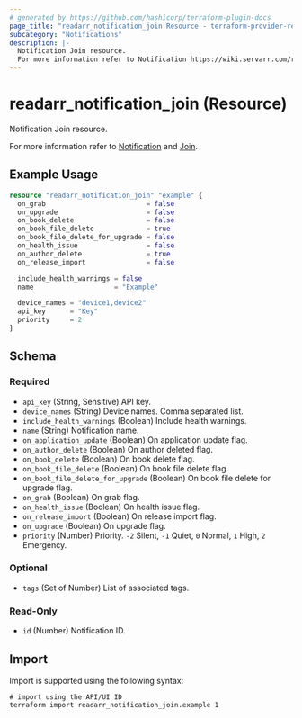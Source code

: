 ```yaml
---
# generated by https://github.com/hashicorp/terraform-plugin-docs
page_title: "readarr_notification_join Resource - terraform-provider-readarr"
subcategory: "Notifications"
description: |-
  Notification Join resource.
  For more information refer to Notification https://wiki.servarr.com/readarr/settings#connect and Join https://wiki.servarr.com/readarr/supported#join.
---
```


# readarr_notification_join (Resource)

<!-- subcategory:Notifications -->Notification Join resource.
For more information refer to [Notification](https://wiki.servarr.com/readarr/settings#connect) and [Join](https://wiki.servarr.com/readarr/supported#join).

## Example Usage

```terraform
resource "readarr_notification_join" "example" {
  on_grab                         = false
  on_upgrade                      = false
  on_book_delete                  = false
  on_book_file_delete             = true
  on_book_file_delete_for_upgrade = false
  on_health_issue                 = false
  on_author_delete                = true
  on_release_import               = false

  include_health_warnings = false
  name                    = "Example"

  device_names = "device1,device2"
  api_key      = "Key"
  priority     = 2
}
```

<!-- schema generated by tfplugindocs -->
## Schema

### Required

- `api_key` (String, Sensitive) API key.
- `device_names` (String) Device names. Comma separated list.
- `include_health_warnings` (Boolean) Include health warnings.
- `name` (String) Notification name.
- `on_application_update` (Boolean) On application update flag.
- `on_author_delete` (Boolean) On author deleted flag.
- `on_book_delete` (Boolean) On book delete flag.
- `on_book_file_delete` (Boolean) On book file delete flag.
- `on_book_file_delete_for_upgrade` (Boolean) On book file delete for upgrade flag.
- `on_grab` (Boolean) On grab flag.
- `on_health_issue` (Boolean) On health issue flag.
- `on_release_import` (Boolean) On release import flag.
- `on_upgrade` (Boolean) On upgrade flag.
- `priority` (Number) Priority. `-2` Silent, `-1` Quiet, `0` Normal, `1` High, `2` Emergency.

### Optional

- `tags` (Set of Number) List of associated tags.

### Read-Only

- `id` (Number) Notification ID.

## Import

Import is supported using the following syntax:

```shell
# import using the API/UI ID
terraform import readarr_notification_join.example 1
```
